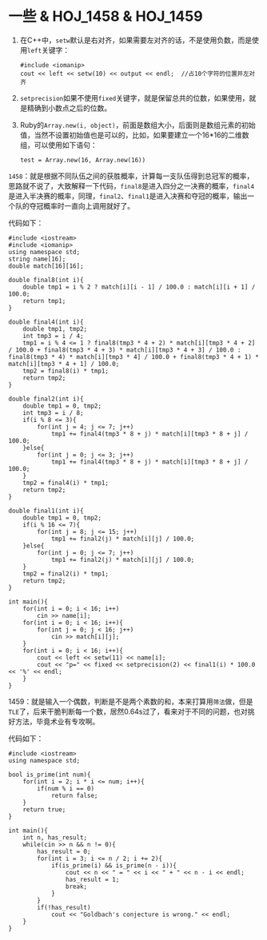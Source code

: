 # 一些 & HOJ_1458 & HOJ_1459  

1. 在C++中，```setw```默认是右对齐，如果需要左对齐的话，不是使用负数，而是使用```left```关键字：

	   #include <iomanip>
	   cout << left << setw(10) << output << endl;  //占10个字符的位置并左对齐

2. ```setprecision```如果不使用```fixed```关键字，就是保留总共的位数，如果使用，就是精确到小数点之后的位数。

3. Ruby的```Array.new(i, object)```，前面是数组大小，后面则是数组元素的初始值，当然不设置初始值也是可以的，比如，如果要建立一个16*16的二维数组，可以使用如下语句：

	   test = Array.new(16, Array.new(16))

```1458```：就是根据不同队伍之间的获胜概率，计算每一支队伍得到总冠军的概率，思路就不说了，大致解释一下代码，```final8```是进入四分之一决赛的概率，```final4```是进入半决赛的概率，同理，```final2```、```final1```是进入决赛和夺冠的概率，输出一个队的夺冠概率时一直向上调用就好了。  

代码如下：  

    #include <iostream>
    #include <iomanip>
    using namespace std;
    string name[16];
    double match[16][16];
    
    double final8(int i){
        double tmp1 = i % 2 ? match[i][i - 1] / 100.0 : match[i][i + 1] / 100.0;
        return tmp1;
    }

    double final4(int i){
        double tmp1, tmp2;
        int tmp3 = i / 4;
        tmp1 = i % 4 <= 1 ? final8(tmp3 * 4 + 2) * match[i][tmp3 * 4 + 2] / 100.0 + final8(tmp3 * 4 + 3) * match[i][tmp3 * 4 + 3] / 100.0 : final8(tmp3 * 4) * match[i][tmp3 * 4] / 100.0 + final8(tmp3 * 4 + 1) * match[i][tmp3 * 4 + 1] / 100.0;
        tmp2 = final8(i) * tmp1;
        return tmp2;
    }
    
    double final2(int i){
        double tmp1 = 0, tmp2;
        int tmp3 = i / 8;
        if(i % 8 <= 3){
            for(int j = 4; j <= 7; j++)
                tmp1 += final4(tmp3 * 8 + j) * match[i][tmp3 * 8 + j] / 100.0;
        }else{
            for(int j = 0; j <= 3; j++)
                tmp1 += final4(tmp3 * 8 + j) * match[i][tmp3 * 8 + j] / 100.0;
        }
        tmp2 = final4(i) * tmp1;
        return tmp2;
    }
    
    double final1(int i){
        double tmp1 = 0, tmp2;
        if(i % 16 <= 7){
            for(int j = 8; j <= 15; j++)
                tmp1 += final2(j) * match[i][j] / 100.0;
        }else{
            for(int j = 0; j <= 7; j++)
                tmp1 += final2(j) * match[i][j] / 100.0;
        }
        tmp2 = final2(i) * tmp1;
        return tmp2;
    }
    
    int main(){
        for(int i = 0; i < 16; i++)
            cin >> name[i];
        for(int i = 0; i < 16; i++){
            for(int j = 0; j < 16; j++)
                cin >> match[i][j];
        }
        for(int i = 0; i < 16; i++){
            cout << left << setw(11) << name[i];
            cout << "p=" << fixed << setprecision(2) << final1(i) * 100.0 << '%' << endl;
        }
    }

1459：就是输入一个偶数，判断是不是两个素数的和，本来打算用```筛法```做，但是```TLE```了，后来干脆判断每一个数，居然0.64s过了，看来对于不同的问题，也对挑好方法，毕竟术业有专攻啊。  

代码如下：  

    #include <iostream>
    using namespace std;
    
    bool is_prime(int num){
        for(int i = 2; i * i <= num; i++){
            if(num % i == 0)
                return false;
        }
        return true;
    }
    
    int main(){
        int n, has_result;
        while(cin >> n && n != 0){
            has_result = 0;
            for(int i = 3; i <= n / 2; i += 2){
                if(is_prime(i) && is_prime(n - i)){
                    cout << n << " = " << i << " + " << n - i << endl;
                    has_result = 1;
                    break;
                }
            }
            if(!has_result)
                cout << "Goldbach's conjecture is wrong." << endl;
        }
    }
